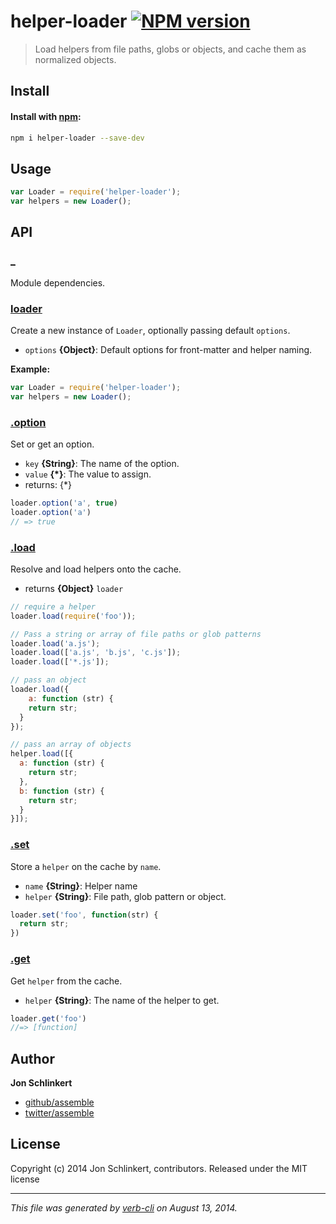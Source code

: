 # helper-loader [![NPM version](https://badge.fury.io/js/helper-loader.png)](http://badge.fury.io/js/helper-loader)

> Load helpers from file paths, globs or objects, and cache them as normalized objects.

## Install
#### Install with [npm](npmjs.org):

```bash
npm i helper-loader --save-dev
```

## Usage

```js
var Loader = require('helper-loader');
var helpers = new Loader();
```

## API
### [_](index.js#L7)


Module dependencies.


### [loader](index.js#L30)

Create a new instance of `Loader`, optionally passing default `options`.

* `options` **{Object}**: Default options for front-matter and helper naming.

**Example:**

```js
var Loader = require('helper-loader');
var helpers = new Loader();
```


### [.option](index.js#L94)

Set or get an option.

* `key` **{String}**: The name of the option.
* `value` **{*}**: The value to assign.
* returns: {*}

```js
loader.option('a', true)
loader.option('a')
// => true
```


### [.load](index.js#L144)

Resolve and load helpers onto the cache.

* returns **{Object}** `loader`

```js
// require a helper
loader.load(require('foo'));

// Pass a string or array of file paths or glob patterns
loader.load('a.js');
loader.load(['a.js', 'b.js', 'c.js']);
loader.load(['*.js']);

// pass an object
loader.load({
	a: function (str) {
  	return str;
  }
});

// pass an array of objects
helper.load([{
  a: function (str) {
  	return str;
  },
  b: function (str) {
  	return str;
  }
}]);
```


### [.set](index.js#L175)

Store a `helper` on the cache by `name`.

* `name` **{String}**: Helper name
* `helper` **{String}**: File path, glob pattern or object.

```js
loader.set('foo', function(str) {
  return str;
})
```


### [.get](index.js#L195)

Get `helper` from the cache.

* `helper` **{String}**: The name of the helper to get.

```js
loader.get('foo')
//=> [function]
```


## Author

**Jon Schlinkert**

+ [github/assemble](https://github.com/assemble)
+ [twitter/assemble](http://twitter.com/assemble)

## License
Copyright (c) 2014 Jon Schlinkert, contributors.
Released under the MIT license

***

_This file was generated by [verb-cli](https://github.com/assemble/verb-cli) on August 13, 2014._